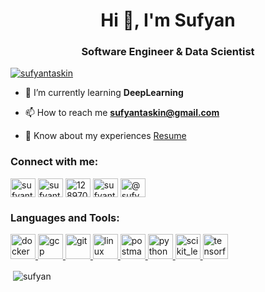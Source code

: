 <h1 align="center">Hi 👋, I'm Sufyan</h1>
<h3 align="center">Software Engineer & Data Scientist</h3>

<p align="left"> <a href="https://twitter.com/sufyantaskin" target="blank"><img src="https://img.shields.io/twitter/follow/sufyantaskin?logo=twitter&style=for-the-badge" alt="sufyantaskin" /></a> </p>

- 🌱 I’m currently learning **DeepLearning**

- 📫 How to reach me **sufyantaskin@gmail.com**

- 📄 Know about my experiences [Resume](https://github.com/sufyant/sufyant/blob/main/Sufyan%20Taskin%20CV.pdf)

<h3 align="left">Connect with me:</h3>
<p align="left">
<a href="https://twitter.com/sufyantaskin" target="blank"><img align="center" src="https://cdn.jsdelivr.net/npm/simple-icons@3.0.1/icons/twitter.svg" alt="sufyantaskin" height="30" width="40" /></a>
<a href="https://linkedin.com/in/sufyant" target="blank"><img align="center" src="https://cdn.jsdelivr.net/npm/simple-icons@3.0.1/icons/linkedin.svg" alt="sufyant" height="30" width="40" /></a>
<a href="https://stackoverflow.com/users/12897044" target="blank"><img align="center" src="https://cdn.jsdelivr.net/npm/simple-icons@3.0.1/icons/stackoverflow.svg" alt="12897044" height="30" width="40" /></a>
<a href="https://kaggle.com/sufyant" target="blank"><img align="center" src="https://cdn.jsdelivr.net/npm/simple-icons@3.0.1/icons/kaggle.svg" alt="sufyant" height="30" width="40" /></a>
<a href="https://medium.com/@sufyant" target="blank"><img align="center" src="https://cdn.jsdelivr.net/npm/simple-icons@3.0.1/icons/medium.svg" alt="@sufyant" height="30" width="40" /></a>
</p>

<h3 align="left">Languages and Tools:</h3>
<p align="left"> <a href="https://www.docker.com/" target="_blank"> <img src="https://devicons.github.io/devicon/devicon.git/icons/docker/docker-original-wordmark.svg" alt="docker" width="40" height="40"/> </a> <a href="https://cloud.google.com" target="_blank"> <img src="https://www.vectorlogo.zone/logos/google_cloud/google_cloud-icon.svg" alt="gcp" width="40" height="40"/> </a> <a href="https://git-scm.com/" target="_blank"> <img src="https://www.vectorlogo.zone/logos/git-scm/git-scm-icon.svg" alt="git" width="40" height="40"/> </a> <a href="https://www.linux.org/" target="_blank"> <img src="https://devicons.github.io/devicon/devicon.git/icons/linux/linux-original.svg" alt="linux" width="40" height="40"/> </a> <a href="https://postman.com" target="_blank"> <img src="https://www.vectorlogo.zone/logos/getpostman/getpostman-icon.svg" alt="postman" width="40" height="40"/> </a> <a href="https://www.python.org" target="_blank"> <img src="https://devicons.github.io/devicon/devicon.git/icons/python/python-original.svg" alt="python" width="40" height="40"/> </a> <a href="https://scikit-learn.org/" target="_blank"> <img src="https://upload.wikimedia.org/wikipedia/commons/0/05/Scikit_learn_logo_small.svg" alt="scikit_learn" width="40" height="40"/> </a> <a href="https://www.tensorflow.org" target="_blank"> <img src="https://www.vectorlogo.zone/logos/tensorflow/tensorflow-icon.svg" alt="tensorflow" width="40" height="40"/> </a> </p>

<p>&nbsp;<img align="center" src="https://github-readme-stats.vercel.app/api?username=sufyan&show_icons=true&locale=en" alt="sufyan" /></p>
